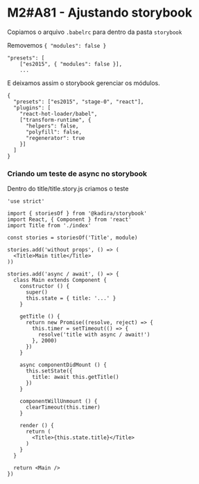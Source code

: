# M2#A81 - Ajustando storybook
Copiamos o arquivo `.babelrc` para dentro da pasta `storybook`

Removemos  `{ "modules": false }`
```
"presets": [
    ["es2015", { "modules": false }],
	...
```

E deixamos assim o storybook gerenciar os módulos.
```
{
  "presets": ["es2015", "stage-0", "react"],
  "plugins": [
    "react-hot-loader/babel",
    ["transform-runtime", {
      "helpers": false,
      "polyfill": false,
      "regenerator": true
    }]
  ]
}
```

### Criando um teste de async no storybook

Dentro do title/title.story.js criamos o teste

```
'use strict'

import { storiesOf } from '@kadira/storybook'
import React, { Component } from 'react'
import Title from './index'

const stories = storiesOf('Title', module)

stories.add('without props', () => (
  <Title>Main title</Title>
))

stories.add('async / await', () => {
  class Main extends Component {
    constructor () {
      super()
      this.state = { title: '...' }
    }

    getTitle () {
      return new Promise((resolve, reject) => {
        this.timer = setTimeout(() => {
          resolve('title with async / await!')
        }, 2000)
      })
    }

    async componentDidMount () {
      this.setState({
        title: await this.getTitle()
      })
    }

    componentWillUnmount () {
      clearTimeout(this.timer)
    }

    render () {
      return (
        <Title>{this.state.title}</Title>
      )
    }
  }

  return <Main />
})

```
